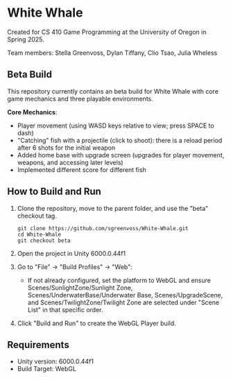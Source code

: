 # White Whale
 
Created for CS 410 Game Programming at the University of Oregon in Spring 2025.

Team members: Stella Greenvoss, Dylan Tiffany, Clio Tsao, Julia Wheless


## Beta Build
This repository currently contains an beta build for White Whale with core game mechanics and three playable environments.

**Core Mechanics**:  
  - Player movement (using WASD keys relative to view; press SPACE to dash)
  - "Catching" fish with a projectile (click to shoot): there is a reload period after 6 shots for the initial weapon
  - Added home base with upgrade screen (upgrades for player movement, weapons, and accessing later levels)
  - Implemented different score for different fish

## How to Build and Run
1. Clone the repository, move to the parent folder, and use the "beta" checkout tag.

   ```
   git clone https://github.com/sgreenvoss/White-Whale.git
   cd White-Whale
   git checkout beta
   ```

2. Open the project in Unity 6000.0.44f1
3. Go to "File" → "Build Profiles" → "Web":
   - If not already configured, set the platform to WebGL and ensure Scenes/SunlightZone/Sunlight Zone, Scenes/UnderwaterBase/Underwater Base, Scenes/UpgradeScene, and Scenes/TwilightZone/Twilight Zone are selected under "Scene List" in that specific order.
4. Click "Build and Run" to create the WebGL Player build.

## Requirements
- Unity version: 6000.0.44f1
- Build Target: WebGL
